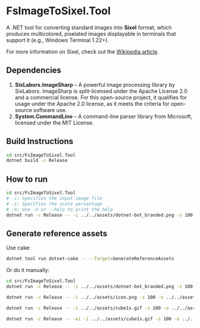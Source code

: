 # FsImageToSixel.Tool

A .NET tool for converting standard images into **Sixel** format, which produces multicolored, pixelated images displayable in terminals that support it (e.g., Windows Terminal 1.22+).

For more information on Sixel, check out the [Wikipedia article](https://en.wikipedia.org/wiki/Sixel).

## Dependencies

1. **SixLabors.ImageSharp** – A powerful image processing library by SixLabors. ImageSharp is split-licensed under the Apache License 2.0 and a commercial license. For this open-source project, it qualifies for usage under the Apache 2.0 license, as it meets the criteria for open-source software use.
2. **System.CommandLine** – A command-line parser library from Microsoft, licensed under the MIT License.

## Build Instructions

```bash
cd src/FsImageToSixel.Tool
dotnet build -c Release
```

## How to run

```bash
cd src/FsImageToSixel.Tool
# -i: Specifies the input image file
# -s: Specifies the scale percentage
# -h: Use -h or --help to print the help
dotnet run -c Release -- -i ../../assets/dotnet-bot_branded.png -s 100
```

## Generate reference assets

Use cake:
```bash
dotnet tool run dotnet-cake -- --Target=GenerateReferenceAssets
```

Or do it manually:
```bash
cd src/FsImageToSixel.Tool
dotnet run -c Release -- -i ../../assets/dotnet-bot_branded.png -s 100 -o ../../assets/dotnet-bot_branded.txt -oo

dotnet run -c Release -- -i ../../assets/icon.png -s 100 -o ../../assets/icon.txt -oo

dotnet run -c Release -- -i ../../assets/cube1s.gif -s 100 -o ../../assets/cube1s.txt -oo

dotnet run -c Release -- -ei -i ../../assets/cube1s.gif -s 100 -o ../../assets/cube1s_.txt -oo
```


